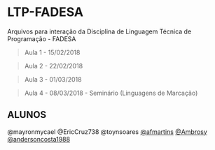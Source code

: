 
# LTP-FADESA
Arquivos para interação da Disciplina de Linguagem Técnica de Programação - FADESA

> Aula 1 - 15/02/2018

> Aula 2 - 22/02/2018

> Aula 3 - 01/03/2018

> Aula 4 - 08/03/2018 - Seminário (Linguagens de Marcação)
## ALUNOS

@mayronmycael @EricCruz738 @toynsoares 
[@afmartins](https://github.com/afmartins/)
[@Ambrosy](https://github.com/Ambrosy/)
[@andersoncosta1988](https://github.com/andersoncosta1988/)
